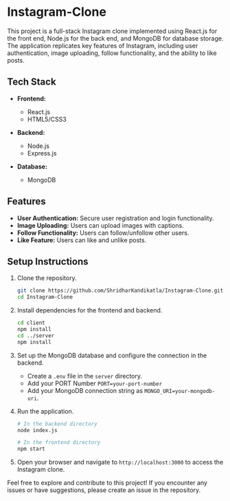 # Instagram-Clone

This project is a full-stack Instagram clone implemented using React.js for the front end, Node.js for the back end, and MongoDB for database storage. The application replicates key features of Instagram, including user authentication, image uploading, follow functionality, and the ability to like posts.

## Tech Stack

- **Frontend:**

  - React.js
  - HTML5/CSS3

- **Backend:**

  - Node.js
  - Express.js

- **Database:**
  - MongoDB

## Features

- **User Authentication:** Secure user registration and login functionality.
- **Image Uploading:** Users can upload images with captions.
- **Follow Functionality:** Users can follow/unfollow other users.
- **Like Feature:** Users can like and unlike posts.

## Setup Instructions

1. Clone the repository.

   ```bash
   git clone https://github.com/ShridharKandikatla/Instagram-Clone.git
   cd Instagram-Clone
   ```

2. Install dependencies for the frontend and backend.

   ```bash
   cd client
   npm install
   cd ../server
   npm install
   ```

3. Set up the MongoDB database and configure the connection in the backend.

   - Create a `.env` file in the `server` directory.
   - Add your PORT Number `PORT=your-port-number`
   - Add your MongoDB connection string as `MONGO_URI=your-mongodb-uri`.

4. Run the application.

   ```bash
   # In the backend directory
   node index.js

   # In the frontend directory
   npm start
   ```

5. Open your browser and navigate to `http://localhost:3000` to access the Instagram clone.

Feel free to explore and contribute to this project! If you encounter any issues or have suggestions, please create an issue in the repository.
